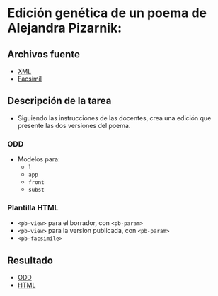 # Edición genética de un poema de Alejandra Pizarnik:

## Archivos fuente
* [XML](../data/poesia/tei/cuarto-solo.xml)
* [Facsímil](../data/poesia/resources/cuarto-solo.png)

## Descripción de la tarea

* Siguiendo las instrucciones de las docentes, crea una edición que presente las dos versiones del poema.

### ODD
* Modelos para:
   * `l`
   * `app`
   * `front`
   * `subst`

### Plantilla HTML
* `<pb-view>` para el borrador, con `<pb-param>`
* `<pb-view>` para la version publicada, con `<pb-param>`
* `<pb-facsimile>` 

## Resultado
* [ODD](../data/poesia/resources/pizarnik.odd)
* [HTML](../data/poesia/resources/facsimile.html)

